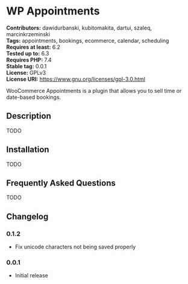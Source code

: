 # WP Appointments

**Contributors:** dawidurbanski, kubitomakita, dartui, szaleq, marcinkrzeminski \
**Tags:** appointments, bookings, ecommerce, calendar, scheduling \
**Requires at least:** 6.2 \
**Tested up to:** 6.3 \
**Requires PHP:** 7.4 \
**Stable tag:** 0.0.1 \
**License:** GPLv3 \
**License URI:** https://www.gnu.org/licenses/gpl-3.0.html

WooCommerce Appointments is a plugin that allows you to sell time or date-based bookings.

## Description

TODO

## Installation

TODO

## Frequently Asked Questions

TODO

## Changelog

### 0.1.2

- Fix unicode characters not being saved properly

### 0.0.1

-   Initial release
